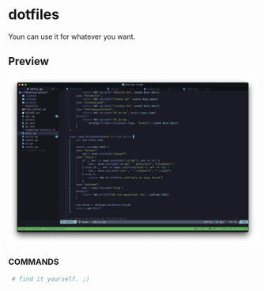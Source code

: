 # dotfiles

Youn can use it for whatever you want.

## Preview

![image](nvimPrev.png)

### COMMANDS

```bash
 # find it yourself. ;)
```
